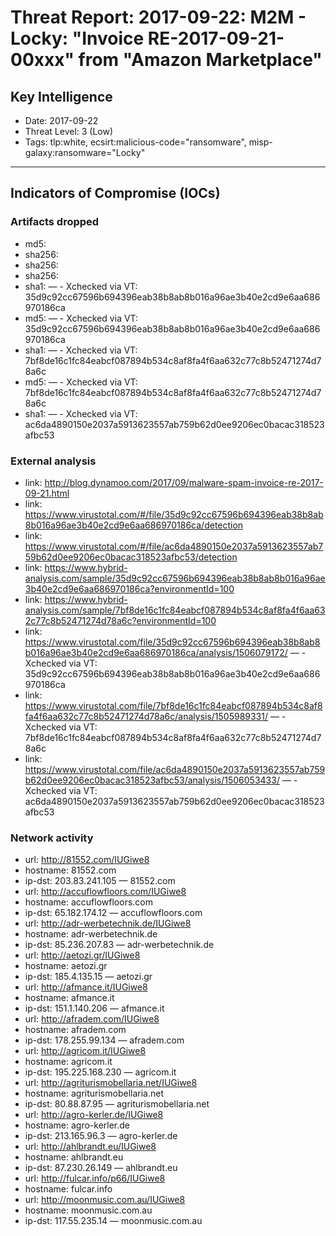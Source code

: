 # Threat Report: 2017-09-22: M2M -  Locky: "Invoice RE-2017-09-21-00xxx"	from "Amazon Marketplace"


## Key Intelligence
* Date: 2017-09-22
* Threat Level: 3 (Low)
* Tags: tlp:white, ecsirt:malicious-code="ransomware", misp-galaxy:ransomware="Locky"

---

## Indicators of Compromise (IOCs)
### Artifacts dropped
* md5: <md5>
* sha256: <sha256>
* sha256: <sha256>
* sha256: <sha256>
* sha1: <sha1> — - Xchecked via VT: 35d9c92cc67596b694396eab38b8ab8b016a96ae3b40e2cd9e6aa686970186ca
* md5: <md5> — - Xchecked via VT: 35d9c92cc67596b694396eab38b8ab8b016a96ae3b40e2cd9e6aa686970186ca
* sha1: <sha1> — - Xchecked via VT: 7bf8de16c1fc84eabcf087894b534c8af8fa4f6aa632c77c8b52471274d78a6c
* md5: <md5> — - Xchecked via VT: 7bf8de16c1fc84eabcf087894b534c8af8fa4f6aa632c77c8b52471274d78a6c
* sha1: <sha1> — - Xchecked via VT: ac6da4890150e2037a5913623557ab759b62d0ee9206ec0bacac318523afbc53

### External analysis
* link: http://blog.dynamoo.com/2017/09/malware-spam-invoice-re-2017-09-21.html
* link: https://www.virustotal.com/#/file/35d9c92cc67596b694396eab38b8ab8b016a96ae3b40e2cd9e6aa686970186ca/detection
* link: https://www.virustotal.com/#/file/ac6da4890150e2037a5913623557ab759b62d0ee9206ec0bacac318523afbc53/detection
* link: https://www.hybrid-analysis.com/sample/35d9c92cc67596b694396eab38b8ab8b016a96ae3b40e2cd9e6aa686970186ca?environmentId=100
* link: https://www.hybrid-analysis.com/sample/7bf8de16c1fc84eabcf087894b534c8af8fa4f6aa632c77c8b52471274d78a6c?environmentId=100
* link: https://www.virustotal.com/file/35d9c92cc67596b694396eab38b8ab8b016a96ae3b40e2cd9e6aa686970186ca/analysis/1506079172/ — - Xchecked via VT: 35d9c92cc67596b694396eab38b8ab8b016a96ae3b40e2cd9e6aa686970186ca
* link: https://www.virustotal.com/file/7bf8de16c1fc84eabcf087894b534c8af8fa4f6aa632c77c8b52471274d78a6c/analysis/1505989331/ — - Xchecked via VT: 7bf8de16c1fc84eabcf087894b534c8af8fa4f6aa632c77c8b52471274d78a6c
* link: https://www.virustotal.com/file/ac6da4890150e2037a5913623557ab759b62d0ee9206ec0bacac318523afbc53/analysis/1506053433/ — - Xchecked via VT: ac6da4890150e2037a5913623557ab759b62d0ee9206ec0bacac318523afbc53

### Network activity
* url: http://81552.com/IUGiwe8
* hostname: 81552.com
* ip-dst: 203.83.241.105 — 81552.com
* url: http://accuflowfloors.com/IUGiwe8
* hostname: accuflowfloors.com
* ip-dst: 65.182.174.12 — accuflowfloors.com
* url: http://adr-werbetechnik.de/IUGiwe8
* hostname: adr-werbetechnik.de
* ip-dst: 85.236.207.83 — adr-werbetechnik.de
* url: http://aetozi.gr/IUGiwe8
* hostname: aetozi.gr
* ip-dst: 185.4.135.15 — aetozi.gr
* url: http://afmance.it/IUGiwe8
* hostname: afmance.it
* ip-dst: 151.1.140.206 — afmance.it
* url: http://afradem.com/IUGiwe8
* hostname: afradem.com
* ip-dst: 178.255.99.134 — afradem.com
* url: http://agricom.it/IUGiwe8
* hostname: agricom.it
* ip-dst: 195.225.168.230 — agricom.it
* url: http://agriturismobellaria.net/IUGiwe8
* hostname: agriturismobellaria.net
* ip-dst: 80.88.87.95 — agriturismobellaria.net
* url: http://agro-kerler.de/IUGiwe8
* hostname: agro-kerler.de
* ip-dst: 213.165.96.3 — agro-kerler.de
* url: http://ahlbrandt.eu/IUGiwe8
* hostname: ahlbrandt.eu
* ip-dst: 87.230.26.149 — ahlbrandt.eu
* url: http://fulcar.info/p66/IUGiwe8
* hostname: fulcar.info
* url: http://moonmusic.com.au/IUGiwe8
* hostname: moonmusic.com.au
* ip-dst: 117.55.235.14 — moonmusic.com.au
